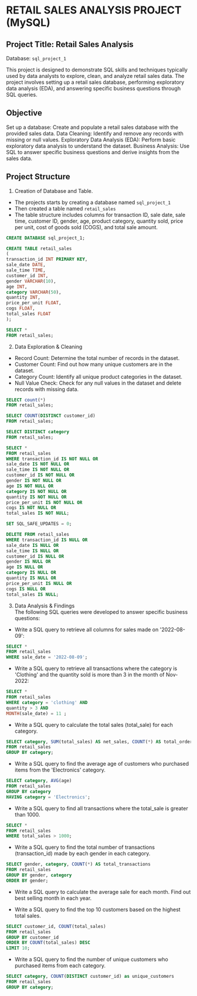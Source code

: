 # RETAIL SALES ANALYSIS PROJECT (MySQL)
## Project Title: Retail Sales Analysis
Database: `sql_project_1`

This project is designed to demonstrate SQL skills and techniques typically used by data analysts to explore, clean, and analyze retail sales data. The project involves setting up a retail sales database, performing exploratory data analysis (EDA), and answering specific business questions through SQL queries.

## Objective
Set up a database: Create and populate a retail sales database with the provided sales data.
Data Cleaning: Identify and remove any records with missing or null values.
Exploratory Data Analysis (EDA): Perform basic exploratory data analysis to understand the dataset.
Business Analysis: Use SQL to answer specific business questions and derive insights from the sales data.

## Project Structure 
1. Creation of Database and Table. <br>
- The projects starts by creating a database named `sql_project_1`
- Then created a table named `retail_sales`
- The table structure includes columns for transaction ID, sale date, sale time, customer ID, gender, age, product category, quantity sold, price per unit, cost of goods sold (COGS), and total sale amount.
```sql
CREATE DATABASE sql_project_1;

CREATE TABLE retail_sales
(
transaction_id INT PRIMARY KEY,
sale_date DATE,
sale_time TIME,
customer_id INT,
gender VARCHAR(10),
age INT,
category VARCHAR(50),
quantity INT,
price_per_unit FLOAT,
cogs FLOAT,
total_sales FLOAT
);

SELECT * 
FROM retail_sales;
```
2. Data Exploration & Cleaning <br>
- Record Count: Determine the total number of records in the dataset. <br>
- Customer Count: Find out how many unique customers are in the dataset. <br>
- Category Count: Identify all unique product categories in the dataset. <br>
- Null Value Check: Check for any null values in the dataset and delete records with missing data.

```sql
SELECT count(*)
FROM retail_sales;

SELECT COUNT(DISTINCT customer_id) 
FROM retail_sales;

SELECT DISTINCT category 
FROM retail_sales;

SELECT * 
FROM retail_sales
WHERE transaction_id IS NOT NULL OR 
sale_date IS NOT NULL OR 
sale_time IS NOT NULL OR 
customer_id IS NOT NULL OR 
gender IS NOT NULL OR 
age IS NOT NULL OR 
category IS NOT NULL OR 
quantity IS NOT NULL OR 
price_per_unit IS NOT NULL OR 
cogs IS NOT NULL OR 
total_sales IS NOT NULL; 

SET SQL_SAFE_UPDATES = 0;

DELETE FROM retail_sales 
WHERE transaction_id IS NULL OR 
sale_date IS NULL OR 
sale_time IS NULL OR 
customer_id IS NULL OR 
gender IS NULL OR 
age IS NULL OR 
category IS NULL OR 
quantity IS NULL OR 
price_per_unit IS NULL OR 
cogs IS NULL OR 
total_sales IS NULL;
```
3. Data Analysis & Findings <br>
The following SQL queries were developed to answer specific business questions: <br>
- Write a SQL query to retrieve all columns for sales made on '2022-08-09':
```sql
SELECT * 
FROM retail_sales 
WHERE sale_date = '2022-08-09';
```
- Write a SQL query to retrieve all transactions where the category is 'Clothing' and the quantity sold is more than 3 in the month of Nov-2022:
```sql
SELECT * 
FROM retail_sales 
WHERE category = 'clothing' AND 
quantity > 3 AND 
MONTH(sale_date) = 11 ;
```
- Write a SQL query to calculate the total sales (total_sale) for each category.
```sql
SELECT category, SUM(total_sales) AS net_sales, COUNT(*) AS total_orders
FROM retail_sales
GROUP BY category;
```
- Write a SQL query to find the average age of customers who purchased items from the 'Electronics' category.
```sql
SELECT category, AVG(age) 
FROM retail_sales 
GROUP BY category
HAVING category = 'Electronics';
```
- Write a SQL query to find all transactions where the total_sale is greater than 1000.
```sql
SELECT *
FROM retail_sales
WHERE total_sales > 1000;
```
- Write a SQL query to find the total number of transactions (transaction_id) made by each gender in each category.
```sql
SELECT gender, category, COUNT(*) AS total_transactions
FROM retail_sales 
GROUP BY gender, category
ORDER BY gender;
```
- Write a SQL query to calculate the average sale for each month. Find out best selling month in each year.


- Write a SQL query to find the top 10 customers based on the highest total sales.
```sql
SELECT customer_id, COUNT(total_sales) 
FROM retail_sales
GROUP BY customer_id
ORDER BY COUNT(total_sales) DESC
LIMIT 10;
```
- Write a SQL query to find the number of unique customers who purchased items from each category.
```sql
SELECT category, COUNT(DISTINCT customer_id) as unique_customers
FROM retail_sales
GROUP BY category;
```
